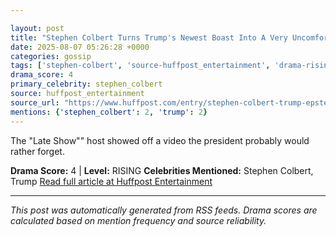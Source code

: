 ```yaml
---

layout: post
title: "Stephen Colbert Turns Trump's Newest Boast Into A Very Uncomfortable Reminder""
date: 2025-08-07 05:26:28 +0000
categories: gossip
tags: ['stephen-colbert', 'source-huffpost_entertainment', 'drama-rising']
drama_score: 4
primary_celebrity: stephen_colbert
source: huffpost_entertainment
source_url: "https://www.huffpost.com/entry/stephen-colbert-trump-epstein_n_689180bfe4b0eacd23de5fb8""
mentions: {'stephen_colbert': 2, 'trump': 2}
---
```


The "Late Show"" host showed off a video the president probably would rather forget.

**Drama Score:** 4 | **Level:** RISING **Celebrities Mentioned:** Stephen Colbert, Trump [Read full article at Huffpost Entertainment](https://www.huffpost.com/entry/stephen-colbert-trump-epstein_n_689180bfe4b0eacd23de5fb8)

---

*This post was automatically generated from RSS feeds. Drama scores are calculated based on mention frequency and source reliability.*